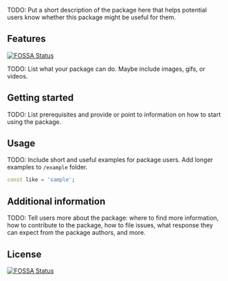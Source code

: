 <!--
This README describes the package. If you publish this package to pub.dev,
this README's contents appear on the landing page for your package.

For information about how to write a good package README, see the guide for
[writing package pages](https://dart.dev/guides/libraries/writing-package-pages).

For general information about developing packages, see the Dart guide for
[creating packages](https://dart.dev/guides/libraries/create-library-packages)
and the Flutter guide for
[developing packages and plugins](https://flutter.dev/developing-packages).
-->

TODO: Put a short description of the package here that helps potential users
know whether this package might be useful for them.

## Features
[![FOSSA Status](https://app.fossa.com/api/projects/git%2Bgithub.com%2FCoders-Asylum%2Fplot.svg?type=shield)](https://app.fossa.com/projects/git%2Bgithub.com%2FCoders-Asylum%2Fplot?ref=badge_shield)


TODO: List what your package can do. Maybe include images, gifs, or videos.

## Getting started

TODO: List prerequisites and provide or point to information on how to
start using the package.

## Usage

TODO: Include short and useful examples for package users. Add longer examples
to `/example` folder.

```dart
const like = 'sample';
```

## Additional information

TODO: Tell users more about the package: where to find more information, how to
contribute to the package, how to file issues, what response they can expect
from the package authors, and more.


## License
[![FOSSA Status](https://app.fossa.com/api/projects/git%2Bgithub.com%2FCoders-Asylum%2Fplot.svg?type=large)](https://app.fossa.com/projects/git%2Bgithub.com%2FCoders-Asylum%2Fplot?ref=badge_large)